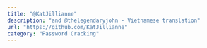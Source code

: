 ```yaml
---
title: "@KatJillianne"
description: "and @thelegendaryjohn - Vietnamese translation"
url: "https://github.com/KatJillianne"
category: "Password Cracking"
---
```


